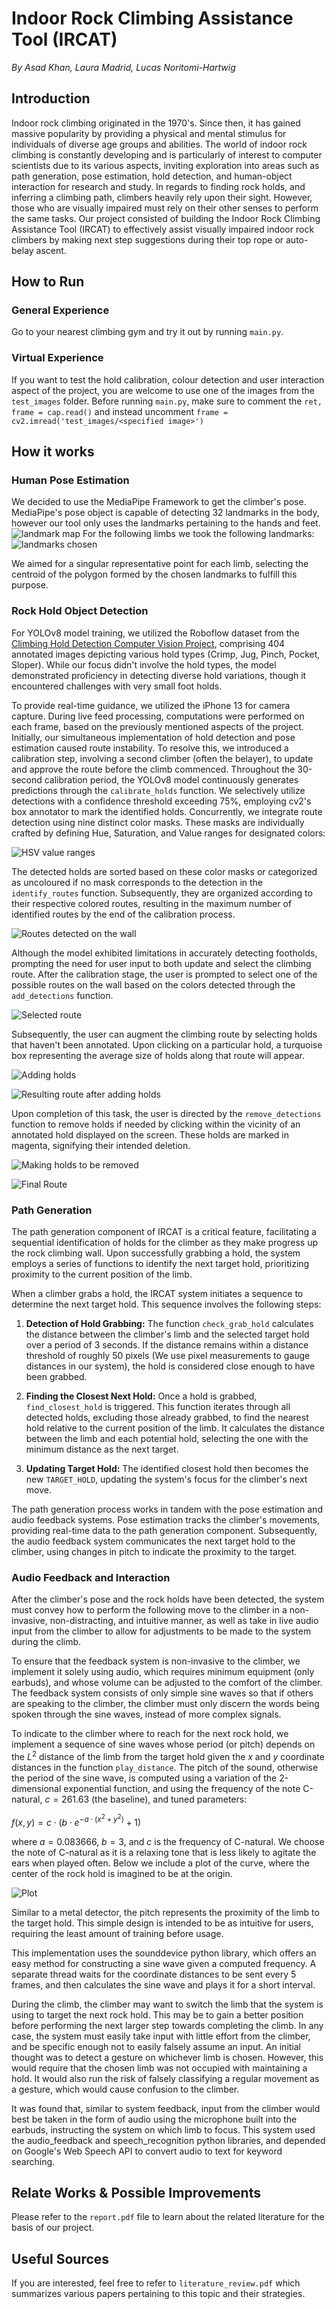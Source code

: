 # Indoor Rock Climbing Assistance Tool (IRCAT)

*By Asad Khan, Laura Madrid, Lucas Noritomi-Hartwig*


## Introduction

Indoor rock climbing originated in the 1970's. Since then, it has gained massive popularity by providing a physical and mental stimulus for individuals of diverse age groups and abilities. The world of indoor rock climbing is constantly developing and is particularly of interest to computer scientists due to its various aspects, inviting exploration into areas such as path generation, pose estimation, hold detection, and human-object interaction for research and study. In regards to finding rock holds, and inferring a climbing path, climbers heavily rely upon their sight. However, those who are visually impaired must rely on their other senses to perform the same tasks. Our project consisted of building the Indoor Rock Climbing Assistance Tool (IRCAT) to effectively assist visually impaired indoor rock climbers by making next step suggestions during their top rope or auto-belay ascent.
## How to Run
### General Experience
Go to your nearest climbing gym and try it out by running `main.py`.

### Virtual Experience
If you want to test the hold calibration, colour detection and user interaction aspect of the project, you are welcome to use one of the images from the `test_images` folder. Before running `main.py`, make sure to comment the `ret, frame = cap.read()` and instead uncomment `frame = cv2.imread('test_images/<specified image>')`


## How it works

### Human Pose Estimation
We decided to use the MediaPipe Framework to get the climber's pose. MediaPipe's pose object is capable of detecting 32 landmarks in the body, however our tool only uses the landmarks pertaining to the hands and feet.
![landmark map](read_me_imgs/landmarks.png)
For the following limbs we took the following landmarks:
![landmarks chosen](read_me_imgs/table_landmarks.png)

We aimed for a singular representative point for each limb, selecting the centroid of the polygon formed by the chosen landmarks to fulfill this purpose.

### Rock Hold Object Detection
For YOLOv8 model training, we utilized the Roboflow dataset from the [Climbing Hold Detection Computer Vision Project](https://universe.roboflow.com/shane-robertson-9azgn/climbingholddetection), comprising 404 annotated images depicting various hold types (Crimp, Jug, Pinch, Pocket, Sloper). While our focus didn't involve the hold types, the model demonstrated proficiency in detecting diverse hold variations, though it encountered challenges with very small foot holds.

To provide real-time guidance, we utilized the iPhone 13 for camera capture. During live feed processing, computations were performed on each frame, based on the previously mentioned aspects of the project. Initially, our simultaneous implementation of hold detection and pose estimation caused route instability. To resolve this, we introduced a calibration step, involving a second climber (often the belayer), to update and approve the route before the climb commenced. Throughout the 30-second calibration period, the YOLOv8 model continuously generates predictions through the `calibrate_holds` function. We selectively utilize detections with a confidence threshold exceeding 75%, employing cv2's box annotator to mark the identified holds. Concurrently, we integrate route detection using nine distinct color masks. These masks are individually crafted by defining Hue, Saturation, and Value ranges for designated colors:

![HSV value ranges](read_me_imgs/value_ranges_table.png)

The detected holds are sorted based on these color masks or categorized as uncoloured if no mask corresponds to the detection in the `identify_routes` function. Subsequently, they are organized according to their respective colored routes, resulting in the maximum number of identified routes by the end of the calibration process.

![Routes detected on the wall](read_me_imgs/all_routes.png)

Although the model exhibited limitations in accurately detecting footholds, prompting the need for user input to both update and select the climbing route. After the calibration stage, the user is prompted to select one of the possible routes on the wall based on the colors detected through the `add_detections` function.

![Selected route](read_me_imgs/selected_route.png)


Subsequently, the user can augment the climbing route by selecting holds that haven't been annotated. Upon clicking on a particular hold, a turquoise box representing the average size of holds along that route will appear.

![Adding holds](read_me_imgs/added_holds.png)

![Resulting route after adding holds](read_me_imgs/added_result.png)

Upon completion of this task, the user is directed by the `remove_detections` function to remove holds if needed by clicking within the vicinity of an annotated hold displayed on the screen. These holds are marked in magenta, signifying their intended deletion.

![Making holds to be removed](read_me_imgs/remove_holds.png)

![Final Route](read_me_imgs/final_route.png)


### Path Generation
The path generation component of IRCAT is a critical feature, facilitating a sequential identification of holds for the climber as they make progress up the rock climbing wall. Upon successfully grabbing a hold, the system employs a series of functions to identify the next target hold, prioritizing proximity to the current position of the limb.

When a climber grabs a hold, the IRCAT system initiates a sequence to determine the next target hold. This sequence involves the following steps:

1. **Detection of Hold Grabbing:** The function `check_grab_hold` calculates the distance between the climber's limb and the selected target hold over a period of 3 seconds. If the distance remains within a distance threshold of roughly 50 pixels (We use pixel measurements to gauge distances in our system), the hold is considered close enough to have been grabbed.

2. **Finding the Closest Next Hold:** Once a hold is grabbed, `find_closest_hold` is triggered. This function iterates through all detected holds, excluding those already grabbed, to find the nearest hold relative to the current position of the limb. It calculates the distance between the limb and each potential hold, selecting the one with the minimum distance as the next target.

3. **Updating Target Hold:** The identified closest hold then becomes the new `TARGET_HOLD`, updating the system's focus for the climber's next move.

The path generation process works in tandem with the pose estimation and audio feedback systems. Pose estimation tracks the climber's movements, providing real-time data to the path generation component. Subsequently, the audio feedback system communicates the next target hold to the climber, using changes in pitch to indicate the proximity to the target.

### Audio Feedback and Interaction
After the climber's pose and the rock holds have been detected, the system must convey how to perform the following move to the climber in a non-invasive, non-distracting, and intuitive manner, as well as take in live audio input from the climber to allow for adjustments to be made to the system during the climb.

To ensure that the feedback system is non-invasive to the climber, we implement it solely using audio, which requires minimum equipment (only earbuds), and whose volume can be adjusted to the comfort of the climber. The feedback system consists of only simple sine waves so that if others are speaking to the climber, the climber must only discern the words being spoken through the sine waves, instead of more complex signals.


To indicate to the climber where to reach for the next rock hold, we implement a sequence of sine waves whose period (or pitch) depends on the $L^2$ distance of the limb from the target hold given the $x$ and $y$ coordinate distances in the function `play_distance`. The pitch of the sound, otherwise the period of the sine wave, is computed using a variation of the 2-dimensional exponential function, and using the frequency of the note C-natural, $c = 261.63$ (the baseline), and tuned parameters:

$f(x, y) = c \cdot \left( b \cdot e^{-a \cdot \left(x^2 + y^2\right)} + 1 \right)$

where $a = 0.083666$, $b = 3$, and $c$ is the frequency of C-natural. We choose the note of C-natural as it is a relaxing tone that is less likely to agitate the ears when played often. Below we include a plot of the curve, where the center of the rock hold is imagined to be at the origin.


![Plot](read_me_imgs/plot.png)

Similar to a metal detector, the pitch represents the proximity of the limb to the target hold. This simple design is intended to be as intuitive for users, requiring the least amount of training before usage.

This implementation uses the sounddevice python library, which offers an easy method for constructing a sine wave given a computed frequency. A separate thread waits for the coordinate distances to be sent every 5 frames, and then calculates the sine wave and plays it for a short interval.

During the climb, the climber may want to switch the limb that the system is using to target the next rock hold. This may be to gain a better position before performing the next larger step towards completing the climb. In any case, the system must easily take input with little effort from the climber, and be specific enough not to easily falsely assume an input. An initial thought was to detect a gesture on whichever limb is chosen. However, this would require that the chosen limb was not occupied with maintaining a hold. It would also run the risk of falsely classifying a regular movement as a gesture, which would cause confusion to the climber.

It was found that, similar to system feedback, input from the climber would best be taken in the form of audio using the microphone built into the earbuds, instructing the system on which limb to focus. This system used the audio\_feedback and speech\_recognition python libraries, and depended on Google's Web Speech API to convert audio to text for keyword searching.

## Relate Works & Possible Improvements
Please refer to the `report.pdf` file to learn about the related literature for the basis of our project.

## Useful Sources
If you are interested, feel free to refer to `literature_review.pdf` which summarizes various papers pertaining to this topic and their strategies.

